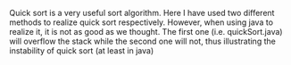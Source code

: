 
Quick sort is a very useful sort algorithm. Here I have used two different methods to realize quick sort respectively. However, when using java to realize it, it is not as good as we thought. The first one (i.e. quickSort.java) will overflow the stack while the second one will not, thus illustrating the instability of quick sort (at least in java)
